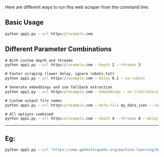 Here are different ways to run this web scraper from the command line:

## Basic Usage
```cmd
python app1.py --url https://example.com
```

## Different Parameter Combinations
```cmd
# With custom depth and threads
python app1.py --url https://example.com --depth 2 --threads 3

# Faster scraping (lower delay, ignore robots.txt)
python app1.py --url https://example.com --delay 0.1 --no-robots

# Generate embeddings and use fallback extraction
python app1.py --url https://example.com --embeddings --no-trafilatura

# Custom output file names
python app1.py --url https://example.com --data-file my_data.json --log-file my_log.txt

# All options combined
python app1.py --url https://example.com --depth 4 --threads 8 --delay 0.2 --no-trafilatura --no-robots --embeddings
```

---


## Eg:

```cmd
python app1.py --url "https://www.geeksforgeeks.org/machine-learning/bagging-vs-boosting-in-machine-learning/" --depth 1 --embeddings --data-file my_data.json --embeddings-file my_embeddings.json
```

